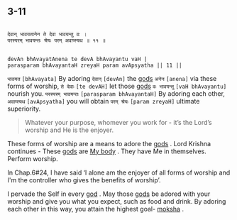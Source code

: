 ## 3-11


```shloka-sa

देवान् भावयतानेन ते देवा भावयन्तु वः ।
परस्परम् भावयन्तः श्रेयः परम् अवाप्स्यथ ॥ ११ ॥

```
```shloka-sa-hk

devAn bhAvayatAnena te devA bhAvayantu vaH |
parasparam bhAvayantaH zreyaH param avApsyatha || 11 ||

```
`भावयत` `[bhAvayata]` By adoring `देवान्` `[devAn]` the 
[gods](gods_and_other_powers) `अनेन` `[anena]` via these forms of worship, `ते देवाः` `[te devAH]` let those 
[gods](gods_and_other_powers) `वः भावयन्तु` `[vaH bhAvayantu]` nourish you. `परस्परम् भावयन्तः` `[parasparam bhAvayantaH]` By adoring each other, `अवाप्स्यथ` `[avApsyatha]` you will obtain `परम् श्रेयः` `[param zreyaH]` ultimate superiority.


<a name='applnote_54'></a>
> Whatever your purpose, whomever you work for - it’s the Lord’s worship and He is the enjoyer.



These forms of worship are a means to adore the 
[gods](gods_and_other_powers)
. Lord Krishna continues - These 
[gods](gods_and_other_powers)
 are 
[My body](universe_as_his_body)
. They have Me in themselves. Perform worship. 

In Chap.6#24, I have said ‘I alone am the enjoyer of all forms of worship and I'm the controller who gives the benefits of worship’. 

I pervade the Self in every 
[god](gods_and_other_powers)
. May those 
[gods](gods_and_other_powers)
 be adored with your worship and give you what you expect, such as food and drink. By adoring each other in this way, you attain the highest goal- 
[moksha](Moksha)
.


